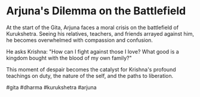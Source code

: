 # Arjuna's Dilemma on the Battlefield

At the start of the Gita, Arjuna faces a moral crisis on the battlefield of Kurukshetra. Seeing his relatives, teachers, and friends arrayed against him, he becomes overwhelmed with compassion and confusion.

He asks Krishna: "How can I fight against those I love? What good is a kingdom bought with the blood of my own family?"

This moment of despair becomes the catalyst for Krishna's profound teachings on duty, the nature of the self, and the paths to liberation.

#gita #dharma #kurukshetra #arjuna





